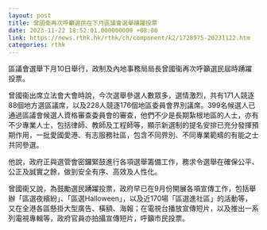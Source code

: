 ```yaml
---
layout: post
title: 曾國衞再次呼籲選民在下月區議會選舉踴躍投票
date: 2023-11-22 18:52:01.000000000 +08:00
link: https://news.rthk.hk/rthk/ch/component/k2/1728975-20231122.htm
categories: rthk
---
```


區議會選舉下月10日舉行，政制及內地事務局局長曾國衞再次呼籲選民屆時踴躍投票。

曾國衞出席立法會大會時說，今次選舉參選人數眾多，選情激烈，共有171人競逐88個地方選區議席，以及228人競逐176個地區委員會界別議席。399名候選人已通過區議會候選人資格審查委員會的審查，他們不少是長期紮根地區的人士，亦有不少專業人士，包括律師、教師及工程師等，顯示新選制的提名安排已充分發揮預期作用，一批愛國愛港、有志服務社區，包含不同界別、不同專業範疇的有能之士共同參選。

他說，政府正與選管會密鑼緊鼓進行各項選舉籌備工作，務求令選舉在確保公平、公正及誠實之餘，做到安全有序、高效及人性化。

曾國衞又說，為鼓勵選民踴躍投票，政府早已在9月份開展各項宣傳工作，包括舉辦「區選夜繽紛」、「區選Halloween」，以及近170場「區選進社區」的活動等，又在全港各區懸掛大型廣告、橫額、海報；在電視台播放宣傳短片，以及推出一系列電視專輯等，政府官員亦拍攝宣傳短片，呼籲市民投票。
